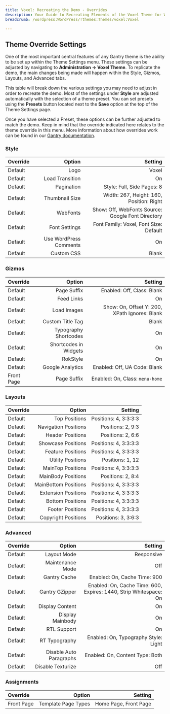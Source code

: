 ```yaml
---
title: Voxel: Recreating the Demo - Overrides
description: Your Guide to Recreating Elements of the Voxel Theme for WordPress
breadcrumb: /wordpress:WordPress/!themes:Themes/voxel:Voxel

---
```


Theme Override Settings
-----
One of the most important central features of any Gantry theme is the ability to be set up within the Theme Settings menu. These settings can be adjusted by navigating to **Administration -> Voxel Theme**. To replicate the demo, the main changes being made will happen within the Style, Gizmos, Layouts, and Advanced tabs. 

This table will break down the various settings you may need to adjust in order to recreate the demo. Most of the settings under **Style** are adjusted automatically with the selection of a theme preset. You can set presets using the **Presets** button located next to the **Save** option at the top of the Theme Settings page.

Once you have selected a Preset, these options can be further adjusted to match the demo. Keep in mind that the override indicated here relates to the theme override in this menu. More information about how overrides work can be found in our [Gantry documentation][override].

### Style
| Override |                 Option |                                           Setting |  
| :------- | ---------------------: | ------------------------------------------------: |  
| Default  |                   Logo |                                             Voxel |  
| Default  |        Load Transition |                                                On |  
| Default  |             Pagination |                        Style: Full, Side Pages: 8 |  
| Default  |         Thumbnail Size |          Width: 267, Height: 160, Position: Right |  
| Default  |               WebFonts | Show: Off, WebFonts Source: Google Font Directory |  
| Default  |          Font Settings |            Font Family: Voxel, Font Size: Default |  
| Default  | Use WordPress Comments |                                                On |  
| Default  |             Custom CSS |                                             Blank |  

### Gizmos
| Override   |                Option |                                       Setting |  
| :--------- | --------------------: | --------------------------------------------: |  
| Default    |           Page Suffix |                    Enabled: Off, Class: Blank |  
| Default    |            Feed Links |                                            On |  
| Default    |           Load Images | Show: On, Offset Y: 200, XPath Ignores: Blank |  
| Default    |      Custom Title Tag |                                         Blank |  
| Default    | Typography Shortcodes |                                            On |  
| Default    | Shortcodes in Widgets |                                            On |  
| Default    |              RokStyle |                                            On |  
| Default    |      Google Analytics |                  Enabled: Off, UA Code: Blank |  
| Front Page |           Page Suffix |               Enabled: On, Class: `menu-home` |  

### Layouts
| Override |               Option |               Setting |  
| :------- | -------------------: | --------------------: |  
| Default  |        Top Positions | Positions: 4, 3:3:3:3 |  
| Default  | Navigation Positions |     Positions: 2, 9:3 |  
| Default  |     Header Positions |     Positions: 2, 6:6 |  
| Default  |   Showcase Positions | Positions: 4, 3:3:3:3 |  
| Default  |    Feature Positions | Positions: 4, 3:3:3:3 |  
| Default  |    Utility Positions |      Positions: 1, 12 |  
| Default  |    MainTop Positions | Positions: 4, 3:3:3:3 |  
| Default  |   MainBody Positions |     Positions: 2, 8:4 |  
| Default  | MainBottom Positions | Positions: 4, 3:3:3:3 |  
| Default  |  Extension Positions | Positions: 4, 3:3:3:3 |  
| Default  |     Bottom Positions | Positions: 4, 3:3:3:3 |  
| Default  |     Footer Positions | Positions: 4, 3:3:3:3 |  
| Default  |  Copyright Positions |   Positions: 3, 3:6:3 |  

### Advanced
| Override |                  Option |                                                           Setting |  
| :------- | ----------------------: | ----------------------------------------------------------------: |  
| Default  |             Layout Mode |                                                        Responsive |  
| Default  |        Maintenance Mode |                                                               Off |  
| Default  |            Gantry Cache |                                      Enabled: On, Cache Time: 900 |  
| Default  |          Gantry GZipper | Enabled: On, Cache Time: 600, Expires: 1440, Strip Whitespace: On |  
| Default  |         Display Content |                                                                On |  
| Default  |        Display Mainbody |                                                                On |  
| Default  |             RTL Support |                                                                On |  
| Default  |           RT Typography |                              Enabled: On, Typography Style: Light |  
| Default  | Disable Auto Paragraphs |                                   Enabled: On, Content Type: Both |  
| Default  |       Disable Texturize |                                                               Off |  

### Assignments
| Override   |              Option |               Setting |  
| :--------- | ------------------: | --------------------: |  
| Front Page | Template Page Types | Home Page, Front Page |  

[override]: http://gantry-framework.org/documentation/wordpress/configure/
